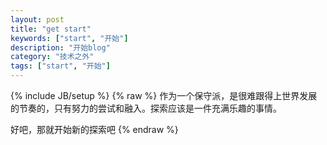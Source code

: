 ```yaml
---
layout: post
title: "get start"
keywords: ["start", "开始"]
description: "开始blog"
category: "技术之外"
tags: ["start", "开始"]
---
```

{% include JB/setup %}
{% raw %}
作为一个保守派，是很难跟得上世界发展的节奏的，只有努力的尝试和融入。探索应该是一件充满乐趣的事情。

好吧，那就开始新的探索吧
{% endraw %}
